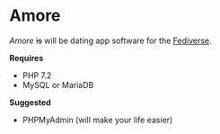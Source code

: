 # Amore
*Amore* ~~is~~ will be dating app software for the [Fediverse](https://en.wikipedia.org/wiki/Fediverse).

**Requires**
+ PHP 7.2
+ MySQL or MariaDB

**Suggested**
+ PHPMyAdmin (will make your life easier)
